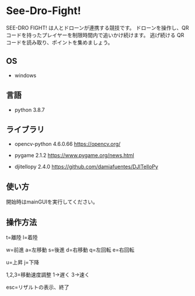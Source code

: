 # See-Dro-Fight!

SEE-DRO FIGHT! は人とドローンが連携する競技です。 
ドローンを操作し、QR コードを持ったプレイヤーを制限時間内で追いかけ続けます。
逃げ続ける QR コードを読み取り、ポイントを集めましょう。 

## OS

- windows

## 言語

- python 3.8.7


## ライブラリ

- opencv-python 4.6.0.66
https://opencv.org/

- pygame 2.1.2
https://www.pygame.org/news.html

- djitellopy 2.4.0
https://github.com/damiafuentes/DJITelloPy


## 使い方

開始時はmainGUIを実行してください。

## 操作方法
t=離陸
l=着陸

w=前進
a=左移動
s=後進
d=右移動
q=左回転
e=右回転

u=上昇
j=下降

1,2,3=移動速度調整
1->遅く
3->速く

esc=リザルトの表示、終了
